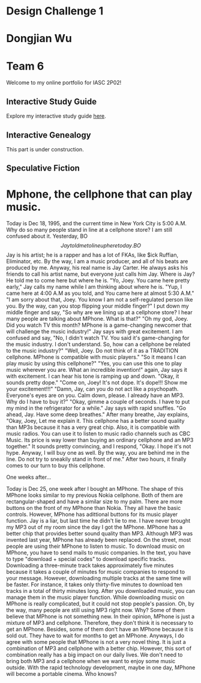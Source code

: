 # Design Challenge 1
# Dongjian Wu 
# Team 6
Welcome to my online portfolio for IASC 2P02!
## Interactive Study Guide
Explore my interactive study guide [here](2P02T6IASG.html).
## Interactive Genealogy
This part is under construction.
## Speculative Fiction
# Mphone, the cellphone that can play music. 
Today is Dec 18, 1995, and the current time in New York City is 5:00 A.M.  Why do so many people stand in line at a cellphone store? I am still confused about it. Yesterday, BO$$ Jay told me to line up here today. BO$$ Jay is his artist; he is a rapper and has a lot of FKAs, like $ick Ruffian, Eliminator, etc. By the way, I am a music producer, and all of his beats are produced by me. Anyway, his real name is Jay Carter. He always asks his friends to call his artist name, but everyone just calls him Jay. Where is Jay? He told me to come here but where he is. 
"Yo, Joey. You came here pretty early," Jay calls my name while I am thinking about where he is.
"Yup, I came here at 4:00 A.M as you told, and You came here at almost 5:30 A.M."
"I am sorry about that, Joey. You know I am not a self-regulated person like you. By the way, can you stop flipping your middle finger?"
I put down my middle finger and say, "So why are we lining up at a cellphone store? I hear many people are talking about MPhone. What is that?"
"Oh my god, Joey. Did you watch TV this month? MPhone is a game-changing newcomer that will challenge the music industry!" Jay says with great excitement.
I am confused and say, "No, I didn't watch TV. You said it's game-changing for the music industry. I don't understand. So, how can a cellphone be related to the music industry?" 
"Well, Joey. Do not think of it as a TRADITION cellphone. MPhone is compatible with music players."
"So it means I can play music by using this cellphone?"
"Yes, you can use this one to play music wherever you are. What an incredible invention!" again, Jay says it with excitement. I can hear his tone is ramping up and down.
"Okay, it sounds pretty dope."
"Come on, Joey! It's not dope. It's dope!!! Show me your excitement!!!"
"Damn, Jay, can you do not act like a psychopath. Everyone's eyes are on you. Calm down, please. I already have an MP3. Why do I have to buy it?"
"Okay, gimme a couple of seconds. I have to put my mind in the refrigerator for a while." Jay says with rapid snuffles.
"Go ahead, Jay. Have some deep breathes."
After many breathe, Jay explains, "Okay, Joey, Let me explain it. This cellphone has a better sound quality than MP3s because it has a very great chip. Also, it is compatible with music radios. You can use it to listen to music radio channels such as CBC Music. Its price is way lower than buying an ordinary cellphone and an MP3 together."
It sounds pretty convincing, and I respond, "Okay. I hope it's not hype. Anyway, I will buy one as well. By the way, you are behind me in the line. Do not try to sneakily stand in front of me."
After two hours, it finally comes to our turn to buy this cellphone.

One weeks after...

Today is Dec 25, one week after I bought an MPhone. The shape of this MPhone looks similar to my previous Nokia cellphone. Both of them are rectangular-shaped and have a similar size to my palm. There are more buttons on the front of my MPhone than Nokia. They all have the basic controls. However, MPhone has adittional buttons for its music player function. Jay is a liar, but last time he didn't lie to me. I have never brought my MP3 out of my room since the day I got the MPhone.  MPhone has a better chip that provides better sound quality than MP3. Although MP3 was invented last year, MPhone has already been replaced. On the street, most people are using their MPhone to listen to music. To download music on MPhone, you have to send mails to music companies. In the text,  you have to type "download + special codes" to download specific tracks. Downloading a three-minute track takes approximately five minutes because it takes a couple of minutes for music companies to respond to your message. However, downloading multiple tracks at the same time will be faster. For instance, it takes only thirty-five minutes to download ten tracks in a total of thirty minutes long. After you downloaded music, you can manage them in the music player function. While downloading music on MPhone is really complicated, but it could not stop people's passion. Oh, by the way, many people are still using MP3 right now. Why? Some of them believe that MPhone is not something new. In their opinion, MPhone is just a mixture of MP3 and cellphone. Therefore, they don't think it is necessary to get an MPhone. Besides, some of them don't have an MPhone because it is sold out. They have to wait for months to get an MPhone.
Anyways, I do agree with some people that MPhone is not a very novel thing. It is just a combination of MP3 and cellphone with a better chip. However, this sort of combination really has a big impact on our daily lives. We don't need to bring both MP3 and a cellphone when we want to enjoy some music outside. With the rapid technology development, maybe in one day, MPhone will become a portable cinema. Who knows? 
